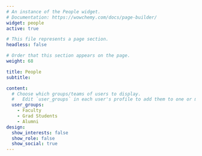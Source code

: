```yaml
---
# An instance of the People widget.
# Documentation: https://wowchemy.com/docs/page-builder/
widget: people
active: true

# This file represents a page section.
headless: false

# Order that this section appears on the page.
weight: 68

title: People
subtitle:

content:
  # Choose which groups/teams of users to display.
  #   Edit `user_groups` in each user's profile to add them to one or more of these groups.
  user_groups:
    - Faculty
    - Grad Students
    - Alumni
design:
  show_interests: false
  show_role: false
  show_social: true
---
```

